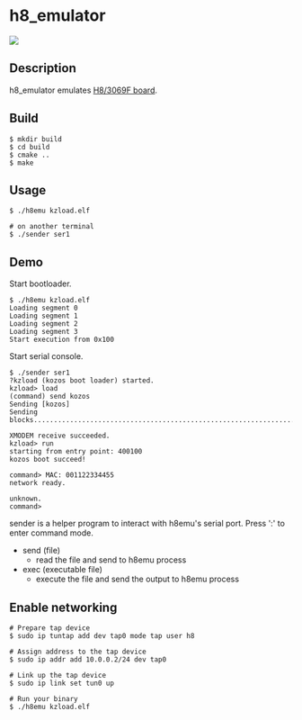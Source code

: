 h8_emulator
==================================================

[![](https://github.com/shimomura1004/h8_emulator/workflows/CMake/badge.svg)](https://github.com/shimomura1004/h8_emulator/actions)

## Description
h8_emulator emulates [H8/3069F board](https://akizukidenshi.com/catalog/g/gK-01271/).

## Build
    $ mkdir build
    $ cd build
    $ cmake ..
    $ make

## Usage
    $ ./h8emu kzload.elf

    # on another terminal
    $ ./sender ser1

## Demo
Start bootloader.

    $ ./h8emu kzload.elf
    Loading segment 0
    Loading segment 1
    Loading segment 2
    Loading segment 3
    Start execution from 0x100

Start serial console.

    $ ./sender ser1
    ?kzload (kozos boot loader) started.
    kzload> load
    (command) send kozos
    Sending [kozos]
    Sending blocks......................................................................................................................................done.

    XMODEM receive succeeded.
    kzload> run
    starting from entry point: 400100
    kozos boot succeed!

    command> MAC: 001122334455
    network ready.

    unknown.
    command> 

sender is a helper program to interact with h8emu's serial port. Press ':' to enter command mode.
- send (file)
    - read the file and send to h8emu process
- exec (executable file)
    - execute the file and send the output to h8emu process

## Enable networking
    # Prepare tap device
    $ sudo ip tuntap add dev tap0 mode tap user h8

    # Assign address to the tap device
    $ sudo ip addr add 10.0.0.2/24 dev tap0

    # Link up the tap device
    $ sudo ip link set tun0 up

    # Run your binary
    $ ./h8emu kzload.elf

